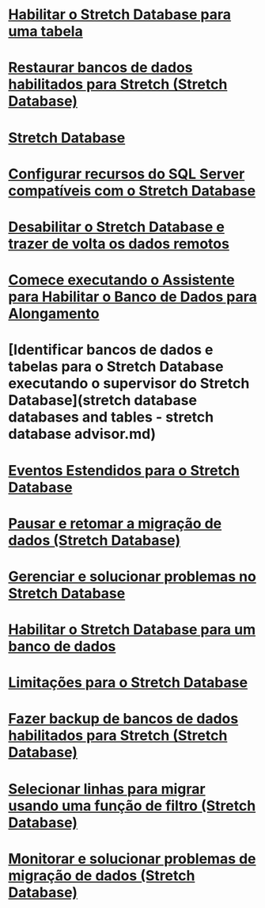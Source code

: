 # [Habilitar o Stretch Database para uma tabela](enable-stretch-database-for-a-table.md)
# [Restaurar bancos de dados habilitados para Stretch (Stretch Database)](restore-stretch-enabled-databases-stretch-database.md)
# [Stretch Database](stretch-database.md)
# [Configurar recursos do SQL Server compatíveis com o Stretch Database](configure-compatible-sql-server-features-with-stretch-database.md)
# [Desabilitar o Stretch Database e trazer de volta os dados remotos](disable-stretch-database-and-bring-back-remote-data.md)
# [Comece executando o Assistente para Habilitar o Banco de Dados para Alongamento](get-started-by-running-the-enable-database-for-stretch-wizard.md)
# [Identificar bancos de dados e tabelas para o Stretch Database executando o supervisor do Stretch Database](stretch database databases and tables - stretch database advisor.md)
# [Eventos Estendidos para o Stretch Database](extended-events-for-stretch-database.md)
# [Pausar e retomar a migração de dados (Stretch Database)](pause-and-resume-data-migration-stretch-database.md)
# [Gerenciar e solucionar problemas no Stretch Database](manage-and-troubleshoot-stretch-database.md)
# [Habilitar o Stretch Database para um banco de dados](enable-stretch-database-for-a-database.md)
# [Limitações para o Stretch Database](limitations-for-stretch-database.md)
# [Fazer backup de bancos de dados habilitados para Stretch (Stretch Database)](backup-stretch-enabled-databases-stretch-database.md)
# [Selecionar linhas para migrar usando uma função de filtro (Stretch Database)](select-rows-to-migrate-by-using-a-filter-function-stretch-database.md)
# [Monitorar e solucionar problemas de migração de dados (Stretch Database)](monitor-and-troubleshoot-data-migration-stretch-database.md)
